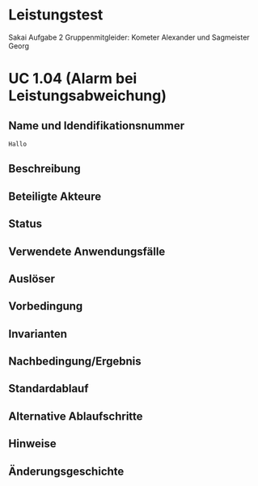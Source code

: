# Leistungstest
Sakai Aufgabe 2
Gruppenmitgleider: Kometer Alexander und Sagmeister Georg


# UC 1.04 (Alarm bei Leistungsabweichung)
## Name und Idendifikationsnummer
    Hallo
## Beschreibung
## Beteiligte Akteure
## Status
## Verwendete Anwendungsfälle
## Auslöser
## Vorbedingung
## Invarianten
## Nachbedingung/Ergebnis
## Standardablauf
## Alternative Ablaufschritte
## Hinweise
## Änderungsgeschichte
